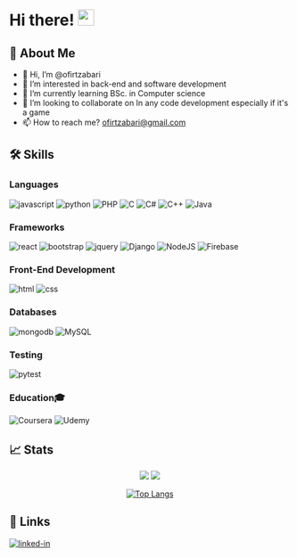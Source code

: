 # Hi there! <img src="https://media.giphy.com/media/hvRJCLFzcasrR4ia7z/giphy.gif" width="29px" height="29px">

## 🚀 About Me

- 👋 Hi, I’m @ofirtzabari
- 👀 I’m interested in back-end and software development
- 🌱 I’m currently learning BSc. in Computer science
- 💞️ I’m looking to collaborate on In any code development especially if it's a game
- 📫 How to reach me? ofirtzabari@gmail.com


## 🛠️ Skills

### Languages

![javascript](https://img.shields.io/badge/JavaScript-323330?style=for-the-badge&logo=javascript&logoColor=F7DF1E)
![python](https://img.shields.io/badge/Python-3776AB?style=for-the-badge&logo=python&logoColor=white)
![PHP](https://img.shields.io/badge/PHP-777BB4?style=for-the-badge&logo=php&logoColor=white)
![C](https://img.shields.io/badge/C-00599C?style=for-the-badge&logo=c&logoColor=white)
![C#](https://img.shields.io/badge/C%23-239120?style=for-the-badge&logo=c-sharp&logoColor=white)
![C++](https://img.shields.io/badge/C%2B%2B-00599C?style=for-the-badge&logo=c%2B%2B&logoColor=white)
![Java](https://img.shields.io/badge/Java-ED8B00?style=for-the-badge&logo=java&logoColor=white)

### Frameworks

![react](https://img.shields.io/badge/React-20232A?style=for-the-badge&logo=react&logoColor=61DAFB)
![bootstrap](https://img.shields.io/badge/Bootstrap-563D7C?style=for-the-badge&logo=bootstrap&logoColor=white)
![jquery](https://img.shields.io/badge/jQuery-0769AD?style=for-the-badge&logo=jquery&logoColor=white)
![Django](https://img.shields.io/badge/Django-092E20?style=for-the-badge&logo=django&logoColor=white)
![NodeJS](https://img.shields.io/badge/Node.js-43853D?style=for-the-badge&logo=node.js&logoColor=white)
![Firebase](https://img.shields.io/badge/Firebase-039BE5?style=for-the-badge&logo=Firebase&logoColor=white)

### Front-End Development

![html](https://img.shields.io/badge/HTML5-E34F26?style=for-the-badge&logo=html5&logoColor=white)
![css](https://img.shields.io/badge/CSS3-1572B6?style=for-the-badge&logo=css3&logoColor=white)

### Databases

![mongodb](https://img.shields.io/badge/MongoDB-4EA94B?style=for-the-badge&logo=mongodb&logoColor=white)
![MySQL](https://img.shields.io/badge/MySQL-005C84?style=for-the-badge&logo=mysql&logoColor=white)

### Testing

![pytest](https://img.shields.io/badge/Pytest-3776AB?style=for-the-badge&logo=python&logoColor=white)

### Education🎓
![Coursera](https://img.shields.io/badge/Coursera-%230056D2.svg?style=for-the-badge&logo=Coursera&logoColor=white)
![Udemy](https://img.shields.io/badge/Udemy-A435F0?style=for-the-badge&logo=Udemy&logoColor=white)


## 📈 Stats

<div align="center">

  <picture>
    <source 
      srcset="https://github-readme-stats.vercel.app/api?username=ofirtzabari&theme=dark"
      media="(prefers-color-scheme: dark)"
    />
    <img src="https://github-readme-stats.vercel.app/api?username=ofirtzabari&theme=dark" />
  </picture>
  
   <picture>
    <source 
      srcset="https://streak-stats.demolab.com/?user=ofirtzabari&theme=highcontrast"
      media="(prefers-color-scheme: dark)"
    />
    <img src="https://streak-stats.demolab.com/?user=ofirtzabari&theme=highcontrast" />
  </picture>
  
  [![Top Langs](https://github-readme-stats.vercel.app/api/top-langs/?username=ofirtzabari)](https://github.com/anuraghazra/github-readme-stats)
  
</div>

## 🔗 Links

[![linked-in](https://img.shields.io/badge/Linked_In-0077B5?style=for-the-badge&logo=LinkedIn&logoColor=white)](https://www.linkedin.com/in/ofir-tzabari-51ba57235/)
